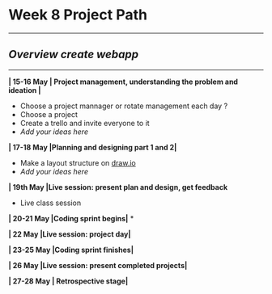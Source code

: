 # Week 8 Project Path
---
## *Overview create webapp*
---
**| 15-16 May | Project management, understanding the problem and ideation |**   
* Choose a project mannager or rotate management each day ?  
* Choose a project  
* Create a trello and invite everyone to it
* _Add your ideas here_

**| 17-18 May |Planning and designing part 1 and 2|**
* Make a layout structure on [draw.io](https://app.diagrams.net/)
* _Add your ideas here_  

**| 19th May |Live session: present plan and design, get feedback**
* Live class session  

**| 20-21 May |Coding sprint begins|**
* 

**| 22 May |Live session: project day|**  

**| 23-25 May |Coding sprint finishes|**  

**| 26 May |Live session: present completed projects|** 
 
**| 27-28 May |	Retrospective stage|**  

